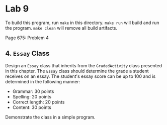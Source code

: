 # Lab 9

To build this program, run `make` in this directory. `make run` will build and
run the program. `make clean` will remove all build artifacts.

Page 675: Problem 4

## 4. `Essay` Class

Design an `Essay` class that inherits from the `GradedActivity` class presented
in this chapter. The `Essay` class should determine the grade a student
receives on an essay. The student's essay score can be up to 100 and is
determined in the following manner:

 * Grammar: 30 points
 * Spelling: 20 points
 * Correct length: 20 points
 * Content: 30 points

Demonstrate the class in a simple program.
